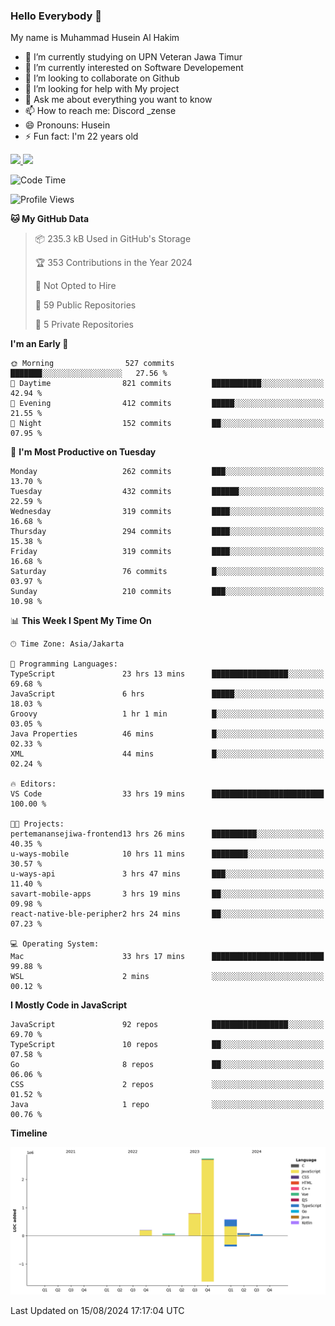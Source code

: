 ### Hello Everybody 👋

My name is Muhammad Husein Al Hakim

- 🔭 I’m currently studying on UPN Veteran Jawa Timur
- 🌱 I’m currently interested on Software Developement
- 👯 I’m looking to collaborate on Github
- 🤔 I’m looking for help with My project
- 💬 Ask me about everything you want to know
- 📫 How to reach me: Discord _zense
- 😄 Pronouns: Husein
- ⚡ Fun fact: I'm 22 years old

<p align="left">
<a href="https://github.com/huseinhq">
  <img height="180em" src="https://github-readme-stats-eight-theta.vercel.app/api?username=huseinhq&show_icons=true&theme=algolia&include_all_commits=true&count_private=true"/>
  <img height="180em" src="https://github-readme-stats-eight-theta.vercel.app/api/top-langs/?username=huseinhq&layout=compact&langs_count=8&theme=algolia"/>
</a>
</p>

<!--START_SECTION:waka-->
![Code Time](http://img.shields.io/badge/Code%20Time-1%2C287%20hrs%2026%20mins-blue)

![Profile Views](http://img.shields.io/badge/Profile%20Views-0-blue)

**🐱 My GitHub Data** 

> 📦 235.3 kB Used in GitHub's Storage 
 > 
> 🏆 353 Contributions in the Year 2024
 > 
> 🚫 Not Opted to Hire
 > 
> 📜 59 Public Repositories 
 > 
> 🔑 5 Private Repositories 
 > 
**I'm an Early 🐤** 

```text
🌞 Morning                527 commits         ███████░░░░░░░░░░░░░░░░░░   27.56 % 
🌆 Daytime                821 commits         ███████████░░░░░░░░░░░░░░   42.94 % 
🌃 Evening                412 commits         █████░░░░░░░░░░░░░░░░░░░░   21.55 % 
🌙 Night                  152 commits         ██░░░░░░░░░░░░░░░░░░░░░░░   07.95 % 
```
📅 **I'm Most Productive on Tuesday** 

```text
Monday                   262 commits         ███░░░░░░░░░░░░░░░░░░░░░░   13.70 % 
Tuesday                  432 commits         ██████░░░░░░░░░░░░░░░░░░░   22.59 % 
Wednesday                319 commits         ████░░░░░░░░░░░░░░░░░░░░░   16.68 % 
Thursday                 294 commits         ████░░░░░░░░░░░░░░░░░░░░░   15.38 % 
Friday                   319 commits         ████░░░░░░░░░░░░░░░░░░░░░   16.68 % 
Saturday                 76 commits          █░░░░░░░░░░░░░░░░░░░░░░░░   03.97 % 
Sunday                   210 commits         ███░░░░░░░░░░░░░░░░░░░░░░   10.98 % 
```


📊 **This Week I Spent My Time On** 

```text
🕑︎ Time Zone: Asia/Jakarta

💬 Programming Languages: 
TypeScript               23 hrs 13 mins      █████████████████░░░░░░░░   69.68 % 
JavaScript               6 hrs               █████░░░░░░░░░░░░░░░░░░░░   18.03 % 
Groovy                   1 hr 1 min          █░░░░░░░░░░░░░░░░░░░░░░░░   03.05 % 
Java Properties          46 mins             █░░░░░░░░░░░░░░░░░░░░░░░░   02.33 % 
XML                      44 mins             █░░░░░░░░░░░░░░░░░░░░░░░░   02.24 % 

🔥 Editors: 
VS Code                  33 hrs 19 mins      █████████████████████████   100.00 % 

🐱‍💻 Projects: 
pertemanansejiwa-frontend13 hrs 26 mins      ██████████░░░░░░░░░░░░░░░   40.35 % 
u-ways-mobile            10 hrs 11 mins      ████████░░░░░░░░░░░░░░░░░   30.57 % 
u-ways-api               3 hrs 47 mins       ███░░░░░░░░░░░░░░░░░░░░░░   11.40 % 
savart-mobile-apps       3 hrs 19 mins       ██░░░░░░░░░░░░░░░░░░░░░░░   09.98 % 
react-native-ble-peripher2 hrs 24 mins       ██░░░░░░░░░░░░░░░░░░░░░░░   07.23 % 

💻 Operating System: 
Mac                      33 hrs 17 mins      █████████████████████████   99.88 % 
WSL                      2 mins              ░░░░░░░░░░░░░░░░░░░░░░░░░   00.12 % 
```

**I Mostly Code in JavaScript** 

```text
JavaScript               92 repos            █████████████████░░░░░░░░   69.70 % 
TypeScript               10 repos            ██░░░░░░░░░░░░░░░░░░░░░░░   07.58 % 
Go                       8 repos             ██░░░░░░░░░░░░░░░░░░░░░░░   06.06 % 
CSS                      2 repos             ░░░░░░░░░░░░░░░░░░░░░░░░░   01.52 % 
Java                     1 repo              ░░░░░░░░░░░░░░░░░░░░░░░░░   00.76 % 
```



**Timeline**

![Lines of Code chart](https://raw.githubusercontent.com/HuseinHQ/HuseinHQ/main/assets/bar_graph.png)


 Last Updated on 15/08/2024 17:17:04 UTC
<!--END_SECTION:waka-->
